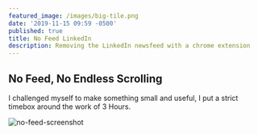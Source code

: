 ```yaml
---
featured_image: /images/big-tile.png
date: '2019-11-15 09:59 -0500'
published: true
title: No Feed LinkedIn
description: Removing the LinkedIn newsfeed with a chrome extension
---
```

## No Feed, No Endless Scrolling

I challenged myself to make something small and useful, I put a strict timebox around the work of 3 Hours. 

![no-feed-screenshot]({{site.baseurl}}/images/ne-feedas.png)




